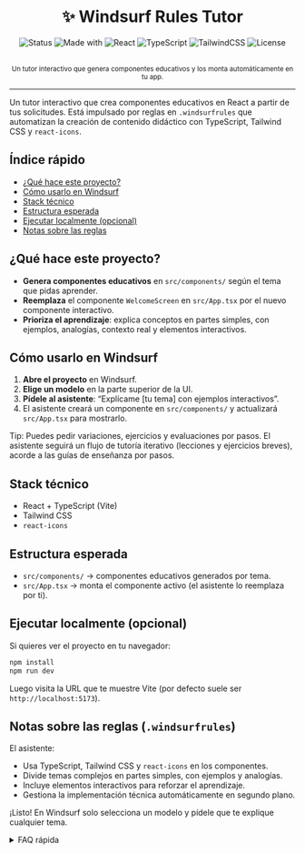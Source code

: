 <div align="center">

# ✨ Windsurf Rules Tutor

![Status](https://img.shields.io/badge/status-active-success)
![Made with](https://img.shields.io/badge/made%20with-Windsurf-6C63FF)
![React](https://img.shields.io/badge/React-18-61dafb?logo=react&logoColor=white)
![TypeScript](https://img.shields.io/badge/TypeScript-5-3178c6?logo=typescript&logoColor=white)
![TailwindCSS](https://img.shields.io/badge/TailwindCSS-3-38BDF8?logo=tailwindcss&logoColor=white)
![License](https://img.shields.io/badge/license-MIT-green)

<br/>
<sub>Un tutor interactivo que genera componentes educativos y los monta automáticamente en tu app.</sub>

</div>

---

Un tutor interactivo que crea componentes educativos en React a partir de tus solicitudes. Está impulsado por reglas en `.windsurfrules` que automatizan la creación de contenido didáctico con TypeScript, Tailwind CSS y `react-icons`.

## Índice rápido
- [¿Qué hace este proyecto?](#qué-hace-este-proyecto)
- [Cómo usarlo en Windsurf](#cómo-usarlo-en-windsurf)
- [Stack técnico](#stack-técnico)
- [Estructura esperada](#estructura-esperada)
- [Ejecutar localmente (opcional)](#ejecutar-localmente-opcional)
- [Notas sobre las reglas](#notas-sobre-las-reglas-windsurfrules)


## ¿Qué hace este proyecto?
- **Genera componentes educativos** en `src/components/` según el tema que pidas aprender.
- **Reemplaza** el componente `WelcomeScreen` en `src/App.tsx` por el nuevo componente interactivo.
- **Prioriza el aprendizaje**: explica conceptos en partes simples, con ejemplos, analogías, contexto real y elementos interactivos.

## Cómo usarlo en Windsurf
1. **Abre el proyecto** en Windsurf.
2. **Elige un modelo** en la parte superior de la UI.
3. **Pídele al asistente**: “Explícame [tu tema] con ejemplos interactivos”.
4. El asistente creará un componente en `src/components/` y actualizará `src/App.tsx` para mostrarlo.

Tip: Puedes pedir variaciones, ejercicios y evaluaciones por pasos. El asistente seguirá un flujo de tutoría iterativo (lecciones y ejercicios breves), acorde a las guías de enseñanza por pasos.

## Stack técnico
- React + TypeScript (Vite)
- Tailwind CSS
- `react-icons`

## Estructura esperada
- `src/components/` → componentes educativos generados por tema.
- `src/App.tsx` → monta el componente activo (el asistente lo reemplaza por ti).

## Ejecutar localmente (opcional)
Si quieres ver el proyecto en tu navegador:

```bash
npm install
npm run dev
```

Luego visita la URL que te muestre Vite (por defecto suele ser `http://localhost:5173`).

## Notas sobre las reglas (`.windsurfrules`)
El asistente:
- Usa TypeScript, Tailwind CSS y `react-icons` en los componentes.
- Divide temas complejos en partes simples, con ejemplos y analogías.
- Incluye elementos interactivos para reforzar el aprendizaje.
- Gestiona la implementación técnica automáticamente en segundo plano.

¡Listo! En Windsurf solo selecciona un modelo y pídele que te explique cualquier tema.

<details>
<summary>FAQ rápida</summary>

- ¿Necesito configurar algo especial? → No, solo abre el proyecto en Windsurf, elige un modelo y pide un tema.
- ¿Puedo guardar varias lecciones? → Sí, cada tema se genera como componente en `src/components/`.
- ¿Puedo personalizar estilos? → Usa utilidades Tailwind; el asistente puede ayudarte a aplicar un esquema de color.

</details>

